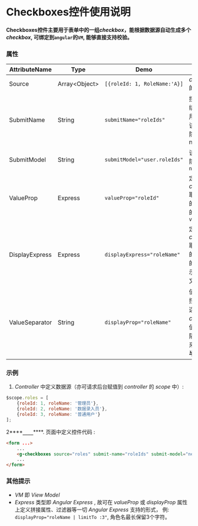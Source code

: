 # Checkboxes控件使用说明

#### Checkboxes控件主要用于表单中的一组*checkbox*，能根据数据源自动生成多个*checkbox*, 可绑定到`angular`的`VM`, 能够直接支持校验。

### 属性

AttributeName   | Type                      | Demo                              | Desc
--------------- | ------------------------- | --------------------------------- | ---------------------------------------------------------------------
Source          | Array&lt;Object&gt;       | `[{roleId: 1, RoleName:'A}]`      | *checkboxes* 的数据源
SubmitName      | String                    | `submitName="roleIds"`            | 控件提交和绑定表单使用隐藏域， 该属性定义隐藏域的name
SubmitModel     | String                    | `submitModel="user.roleIds"`      | 该属性定义隐藏域的 `ng-model`
ValueProp       | Express                   | `valueProp="roleId"`              | 定义每个 *checkbox* 取对应对象的那个属性的值作为`value`
DisplayExpress  | Express                   | `displayExpress="roleName"`       | 定义每个 *checkbox* 取对应对象的那个属性的值作为显示 `Label` 的文本
ValueSeparator  | String                    | `displayProp="roleName"`          | 值的分隔符, 控件会将勾选的*checkbox*的值使用该分隔符串起来， __默认为半角逗号__


### 示例

1. *Controller* 中定义数据源（亦可请求后台赋值到 *controller* 的 *scope* 中）:
```javascript
$scope.roles = [
    {roleId: 1, roleName: '管理员'},
    {roleId: 2, roleName: '数据录入员'},
    {roleId: 3, roleName: '普通用户'}
];

```

2****__````____````__****. 页面中定义控件代码 :
```html
<form ...>
    ...
    <g-checkboxes source="roles" submit-name="roleIds" submit-model="newEmp.roleIds" display-prop="roleName" value-prop="roleId" />
    ...
</form>
```

### 其他提示
+ *VM* 即 *View Model*
+ *Express* 类型即 *Angular Express* , 故可在 *valueProp*  或 *displayProp* 属性上定义拼接属性、过滤器等一切 *Angular Express*  支持的形式， 例: `displayProp="roleName | limitTo :3"`, 角色名最长保留3个字符。